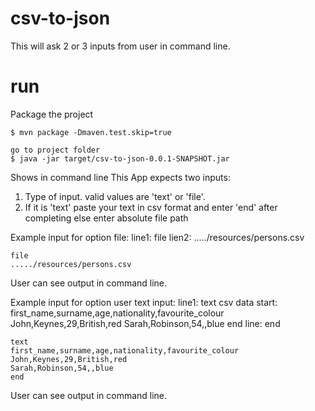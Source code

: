 # csv-to-json

This will ask 2 or 3 inputs from user in command line.

# run
Package the project
```
$ mvn package -Dmaven.test.skip=true
```

```
go to project folder
$ java -jar target/csv-to-json-0.0.1-SNAPSHOT.jar
```

Shows in command line 
This App expects two inputs: 
 1. Type of input. valid values are 'text' or 'file'. 
 2. If it is 'text' paste your text in csv format and enter 'end' after completing else enter absolute file path 
 
Example input for option file:
line1: file
lien2: ...../resources/persons.csv

```
file
...../resources/persons.csv
```

User can see output in command line.

Example input for option user text input:
line1: text
csv data start:
   first_name,surname,age,nationality,favourite_colour
   John,Keynes,29,British,red
   Sarah,Robinson,54,,blue
end line: end

```
text
first_name,surname,age,nationality,favourite_colour
John,Keynes,29,British,red
Sarah,Robinson,54,,blue
end
```

User can see output in command line.

